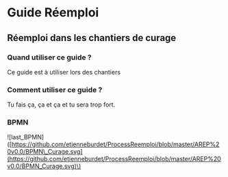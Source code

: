 # Guide Réemploi

## Réemploi dans les chantiers de curage

### Quand utiliser ce guide ?

Ce guide est à utiliser lors des chantiers

### Comment utiliser ce guide ?

Tu fais ça, ça et ça et tu sera trop fort.

### BPMN

!\[last\_BPMN\]\([https://github.com/etienneburdet/ProcessReemploi/blob/master/AREP%20v0.0/BPMN\_Curage.svg](https://github.com/etienneburdet/ProcessReemploi/blob/master/AREP%20v0.0/BPMN_Curage.svg)\)



